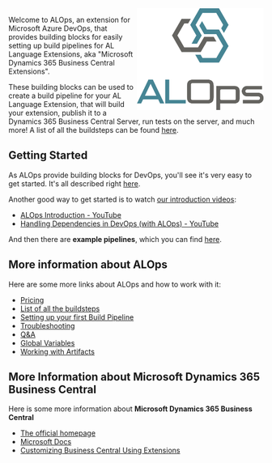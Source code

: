 <img align="right" width="250" src="img/logo.png">

Welcome to ALOps, an extension for Microsoft Azure DevOps, that provides building blocks for easily setting up build pipelines for AL Language Extensions, aka "Microsoft Dynamics 365 Business Central Extensions". 

These building blocks can be used to create a build pipeline for your AL Language Extension, that will build your extension, publish it to a Dynamics 365 Business Central Server, run tests on the server, and much more!  A list of all the buildsteps can be found [here](/ALOpsSteps/Buildstepsv1/).

## Getting Started
As ALOps provide building blocks for DevOps, you'll see it's very easy to get started.  It's all described right [here](Setup/SettingUpYourFirstBuild/).

Another good way to get started is to watch [our introduction videos](https://www.youtube.com/@alops7958):

- [ALOps Introduction - YouTube](https://www.youtube.com/watch?v=iVLOerdCuwA)
- [Handling Dependencies in DevOps (with ALOps) - YouTube](https://www.youtube.com/watch?v=CCJG9cnjmLs&t=1s)

And then there are **example pipelines**, which you can find [here](https://github.com/HodorNV/ALOps/tree/master/Examples).

## More information about ALOps

Here are some more links about ALOps and how to work with it:

- [Pricing](https://marketplace.visualstudio.com/items?itemName=Hodor.hodor-alops&ssr=false#pricing)
- [List of all the buildsteps](ALOpsSteps/Buildstepsv1/)
- [Setting up your first Build Pipeline](Setup/SettingUpYourFirstBuild/)
- [Troubleshooting](Help/Troubleshooting/)
- [Q&A](Help/QnA/)
- [Global Variables](/UsefulInfo/Globals/)
- [Working with Artifacts](/UsefulInfo/WorkingWithArtifacts/)

## More Information about Microsoft Dynamics 365 Business Central 

Here is some more information about **Microsoft Dynamics 365 Business Central**

- [The official homepage](https://dynamics.microsoft.com/en-us/business-central/overview/)
- [Microsoft Docs](https://docs.microsoft.com/en-us/dynamics365/business-central/product-get-started)
- [Customizing Business Central Using Extensions](https://docs.microsoft.com/en-us/dynamics365/business-central/ui-extensions)
